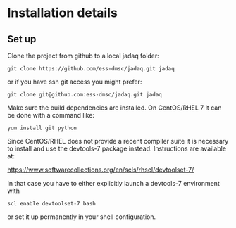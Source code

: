 # Installation details

## Set up
Clone the project from github to a local jadaq folder:
```
git clone https://github.com/ess-dmsc/jadaq.git jadaq
```
or if you have ssh git access you might prefer:
```
git clone git@github.com:ess-dmsc/jadaq.git jadaq
```

Make sure the build dependencies are installed. On CentOS/RHEL 7 it can
be done with a command like:

```
yum install git python
```

Since CentOS/RHEL does not provide a recent compiler suite it is
necessary to install and use the devtools-7 package
instead. Instructions are available at:

https://www.softwarecollections.org/en/scls/rhscl/devtoolset-7/

In that case you have to either explicitly launch a devtools-7 environment with

```
scl enable devtoolset-7 bash
```
or set it up permanently in your shell configuration.
